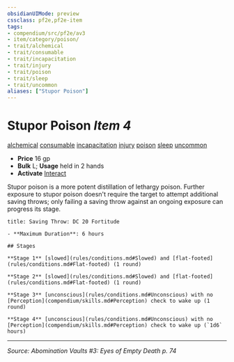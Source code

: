 ```yaml
---
obsidianUIMode: preview
cssclass: pf2e,pf2e-item
tags:
- compendium/src/pf2e/av3
- item/category/poison/
- trait/alchemical
- trait/consumable
- trait/incapacitation
- trait/injury
- trait/poison
- trait/sleep
- trait/uncommon
aliases: ["Stupor Poison"]
---
```

# Stupor Poison *Item 4*  
[alchemical](rules/traits/alchemical.md "Alchemical Item Trait")  [consumable](rules/traits/consumable.md "Consumable Item Trait")  [incapacitation](rules/traits/incapacitation.md "Incapacitation Effect Trait")  [injury](rules/traits/injury.md "Injury Item Trait")  [poison](rules/traits/poison.md "Poison Effect Trait")  [sleep](rules/traits/sleep.md "Sleep Effect Trait")  [uncommon](rules/traits/uncommon.md "Uncommon Rarity Trait")  

- **Price** 16 gp
- **Bulk** L; **Usage** held in 2 hands
- **Activate** [Interact](rules/actions/interact.md)

Stupor poison is a more potent distillation of lethargy poison. Further exposure to stupor poison doesn't require the target to attempt additional saving throws; only failing a saving throw against an ongoing exposure can progress its stage.

```ad-inline-affliction
title: Saving Throw: DC 20 Fortitude

- **Maximum Duration**: 6 hours

## Stages

**Stage 1** [slowed](rules/conditions.md#Slowed) and [flat-footed](rules/conditions.md#Flat-footed) (1 round)

**Stage 2** [slowed](rules/conditions.md#Slowed) and [flat-footed](rules/conditions.md#Flat-footed) (1 round)

**Stage 3** [unconscious](rules/conditions.md#Unconscious) with no [Perception](compendium/skills.md#Perception) check to wake up (1 round)

**Stage 4** [unconscious](rules/conditions.md#Unconscious) with no [Perception](compendium/skills.md#Perception) check to wake up (`1d6` hours)
```


---
*Source: Abomination Vaults #3: Eyes of Empty Death p. 74*